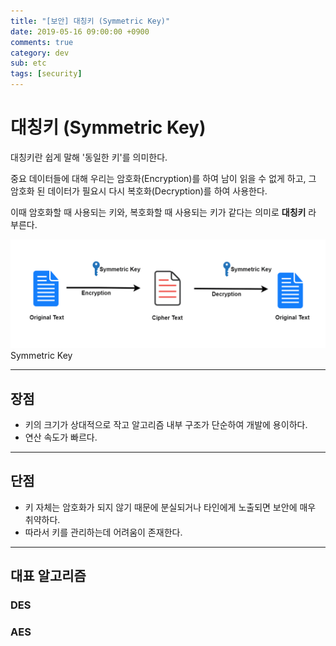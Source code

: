 ```yaml
---
title: "[보안] 대칭키 (Symmetric Key)"
date: 2019-05-16 09:00:00 +0900
comments: true
category: dev
sub: etc
tags: [security]
---
```


# 대칭키 (Symmetric Key)
대칭키란 쉽게 말해 '동일한 키'를 의미한다.

중요 데이터들에 대해 우리는 암호화(Encryption)를 하여 남이 읽을 수 없게 하고,
그 암호화 된 데이터가 필요시 다시 복호화(Decryption)를 하여 사용한다.

이때 암호화할 때 사용되는 키와, 복호화할 때 사용되는 키가 같다는 의미로 **대칭키** 라 부른다.

<p class="center">
  <img class="center border radius" style="width:50rem;" src="/dev/42/symmetric-key.png"><br>
  <span class="desc">Symmetric Key</span>
</p>

---

## 장점
* 키의 크기가 상대적으로 작고 알고리즘 내부 구조가 단순하여 개발에 용이하다.
* 연산 속도가 빠르다.

---

## 단점
* 키 자체는 암호화가 되지 않기 때문에 분실되거나 타인에게 노출되면 보안에 매우 취약하다.
* 따라서 키를 관리하는데 어려움이 존재한다.

---

## 대표 알고리즘

### DES


### AES

